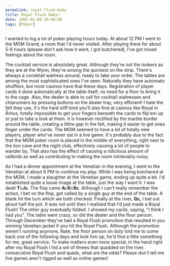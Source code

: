 ```yaml
---
permalink: royal-flush-baby
title: Royal Flush Baby!
date: 2007-01-09 19:00:00
tags: [Poker]
---
```

I wanted to log a lot of poker playing hours today. At about 12 PM I went to the MGM Grand, a room that I'd never visited. After playing there for about 5-6 hours (please don't ask how it went, I got butchered), I've got mixed feelings about the room.

<!-- more -->

The cocktail service is absolutely great. Although they're not the lookers as they are at the Wynn, they're among the quickest on the strip. There's allways a cocektail waitress around, ready to take your order. The tables are among the most sophisticated ones I've seen. Naturally they have automatic shufflers, but most casinos have that these days. Registration of player cards it done automatically at the table itself, no need for a floor to bring it to the cage. Also, the dealer is able to call for cocktail waitresses and chiprunners by pressing buttons on the dealer tray, very efficient! I hate the felt they use, it's the hard stiff kind you'll also find at casinos like Royal in Århus, totally impossible to get your fingers beneath the cards to flip'em up or just to take a look at them. It is however rectified by the marble border around the table, creating a litthe gap in the felt, making it easier to get ones finger under the cards. The MGM seemed to have a *lot* of totally new players, player who've never sat in a live game. It's probably due to the fact that the MGM poker room is placed in the middle of everything, right next to the lion cave and the night club, effectively causing a lot of people to wander by. That also has the effect of causing a ridicilous amount of railbirds as well as contributing to making the room intolerably noisy.

As I had a dinner appointment at the Venetian in the evening, I went to the Venetian at about 6 PM to continue my play. While I was being butchered at the MGM, I made a slaughter at the Venetian game, ending up quite a bit. I'd established quite a loose image at the table, just the way I want it. I was dealt **T**c**Jc**. The flop came **A**c**K**c**8c**. Although I can't really remember the action, I bet on the flop, got called by a single guy at the end of the table. A blank hit the turn which we both checked. Finally at the river, **Qc**, I bet out about half the pot. It was not until then I realized that I'd just made a Royal Flush! The other guy eventually folded. I showed my cards, saying, "I think I had you". The table went crazy, so did the dealer and the floor person. Through December they've had a Royal Flush promotion that resulted in you winning Venetian jacket if you hit the Royal Flush. Although the promotion weren't running anymore, Nate, the floor person on duty told me to come back one of the following days and look him up, he'd find a little something for me, great service. To make matters even more special, in the hand right after my Royal Flush I hid a set of threes that quadded on the river, consecutive Royal Flush and quads, what are the odds? Please don't tell me live games aren't rigged as well as online games!
